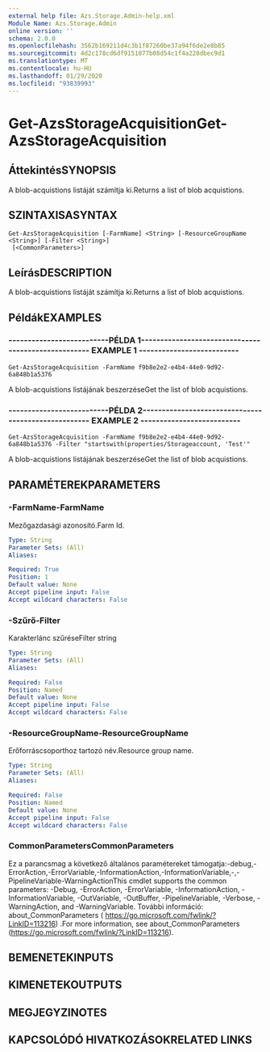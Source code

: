 ```yaml
---
external help file: Azs.Storage.Admin-help.xml
Module Name: Azs.Storage.Admin
online version: ''
schema: 2.0.0
ms.openlocfilehash: 3562b169211d4c3b1f87260be37a94f6de2e8b85
ms.sourcegitcommit: 4d2c178cd6df9151877b08d54c1f4a228dbec9d1
ms.translationtype: MT
ms.contentlocale: hu-HU
ms.lasthandoff: 01/29/2020
ms.locfileid: "93839993"
---
```

# <span data-ttu-id="c7b6c-101">Get-AzsStorageAcquisition</span><span class="sxs-lookup"><span data-stu-id="c7b6c-101">Get-AzsStorageAcquisition</span></span>

## <span data-ttu-id="c7b6c-102">Áttekintés</span><span class="sxs-lookup"><span data-stu-id="c7b6c-102">SYNOPSIS</span></span>
<span data-ttu-id="c7b6c-103">A blob-acquistions listáját számítja ki.</span><span class="sxs-lookup"><span data-stu-id="c7b6c-103">Returns a list of blob acquistions.</span></span>

## <span data-ttu-id="c7b6c-104">SZINTAXISA</span><span class="sxs-lookup"><span data-stu-id="c7b6c-104">SYNTAX</span></span>

```
Get-AzsStorageAcquisition [-FarmName] <String> [-ResourceGroupName <String>] [-Filter <String>]
 [<CommonParameters>]
```

## <span data-ttu-id="c7b6c-105">Leírás</span><span class="sxs-lookup"><span data-stu-id="c7b6c-105">DESCRIPTION</span></span>
<span data-ttu-id="c7b6c-106">A blob-acquistions listáját számítja ki.</span><span class="sxs-lookup"><span data-stu-id="c7b6c-106">Returns a list of blob acquistions.</span></span>

## <span data-ttu-id="c7b6c-107">Példák</span><span class="sxs-lookup"><span data-stu-id="c7b6c-107">EXAMPLES</span></span>

### <span data-ttu-id="c7b6c-108">--------------------------PÉLDA 1--------------------------</span><span class="sxs-lookup"><span data-stu-id="c7b6c-108">-------------------------- EXAMPLE 1 --------------------------</span></span>
```
Get-AzsStorageAcquisition -FarmName f9b8e2e2-e4b4-44e0-9d92-6a848b1a5376
```

<span data-ttu-id="c7b6c-109">A blob-acquistions listájának beszerzése</span><span class="sxs-lookup"><span data-stu-id="c7b6c-109">Get the list of blob acquistions.</span></span>

### <span data-ttu-id="c7b6c-110">--------------------------PÉLDA 2--------------------------</span><span class="sxs-lookup"><span data-stu-id="c7b6c-110">-------------------------- EXAMPLE 2 --------------------------</span></span>
```
Get-AzsStorageAcquisition -FarmName f9b8e2e2-e4b4-44e0-9d92-6a848b1a5376 -Filter "startswith(properties/Storageaccount, 'Test'"
```

<span data-ttu-id="c7b6c-111">A blob-acquistions listájának beszerzése</span><span class="sxs-lookup"><span data-stu-id="c7b6c-111">Get the list of blob acquistions.</span></span>

## <span data-ttu-id="c7b6c-112">PARAMÉTEREK</span><span class="sxs-lookup"><span data-stu-id="c7b6c-112">PARAMETERS</span></span>

### <span data-ttu-id="c7b6c-113">-FarmName</span><span class="sxs-lookup"><span data-stu-id="c7b6c-113">-FarmName</span></span>
<span data-ttu-id="c7b6c-114">Mezőgazdasági azonosító.</span><span class="sxs-lookup"><span data-stu-id="c7b6c-114">Farm Id.</span></span>

```yaml
Type: String
Parameter Sets: (All)
Aliases: 

Required: True
Position: 1
Default value: None
Accept pipeline input: False
Accept wildcard characters: False
```

### <span data-ttu-id="c7b6c-115">-Szűrő</span><span class="sxs-lookup"><span data-stu-id="c7b6c-115">-Filter</span></span>
<span data-ttu-id="c7b6c-116">Karakterlánc szűrése</span><span class="sxs-lookup"><span data-stu-id="c7b6c-116">Filter string</span></span>

```yaml
Type: String
Parameter Sets: (All)
Aliases: 

Required: False
Position: Named
Default value: None
Accept pipeline input: False
Accept wildcard characters: False
```

### <span data-ttu-id="c7b6c-117">-ResourceGroupName</span><span class="sxs-lookup"><span data-stu-id="c7b6c-117">-ResourceGroupName</span></span>
<span data-ttu-id="c7b6c-118">Erőforráscsoporthoz tartozó név.</span><span class="sxs-lookup"><span data-stu-id="c7b6c-118">Resource group name.</span></span>

```yaml
Type: String
Parameter Sets: (All)
Aliases: 

Required: False
Position: Named
Default value: None
Accept pipeline input: False
Accept wildcard characters: False
```

### <span data-ttu-id="c7b6c-119">CommonParameters</span><span class="sxs-lookup"><span data-stu-id="c7b6c-119">CommonParameters</span></span>
<span data-ttu-id="c7b6c-120">Ez a parancsmag a következő általános paramétereket támogatja:-debug,-ErrorAction,-ErrorVariable,-InformationAction,-InformationVariable,-,-PipelineVariable-WarningAction</span><span class="sxs-lookup"><span data-stu-id="c7b6c-120">This cmdlet supports the common parameters: -Debug, -ErrorAction, -ErrorVariable, -InformationAction, -InformationVariable, -OutVariable, -OutBuffer, -PipelineVariable, -Verbose, -WarningAction, and -WarningVariable.</span></span> <span data-ttu-id="c7b6c-121">További információ: about_CommonParameters ( https://go.microsoft.com/fwlink/?LinkID=113216) .</span><span class="sxs-lookup"><span data-stu-id="c7b6c-121">For more information, see about_CommonParameters (https://go.microsoft.com/fwlink/?LinkID=113216).</span></span>

## <span data-ttu-id="c7b6c-122">BEMENETEK</span><span class="sxs-lookup"><span data-stu-id="c7b6c-122">INPUTS</span></span>

## <span data-ttu-id="c7b6c-123">KIMENETEK</span><span class="sxs-lookup"><span data-stu-id="c7b6c-123">OUTPUTS</span></span>

## <span data-ttu-id="c7b6c-124">MEGJEGYZI</span><span class="sxs-lookup"><span data-stu-id="c7b6c-124">NOTES</span></span>

## <span data-ttu-id="c7b6c-125">KAPCSOLÓDÓ HIVATKOZÁSOK</span><span class="sxs-lookup"><span data-stu-id="c7b6c-125">RELATED LINKS</span></span>

